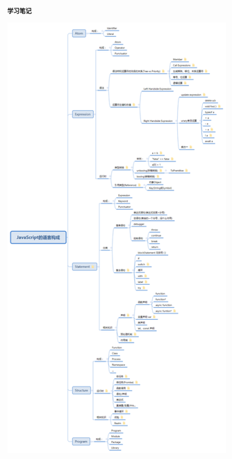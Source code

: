 #### 学习笔记  
![学习笔记](https://github.com/TAOTAORAN/Frontend-04-Template/blob/master/Week_05/JavaScript%E7%9A%84%E8%AF%AD%E8%A8%80%E6%9E%84%E6%88%90.png)